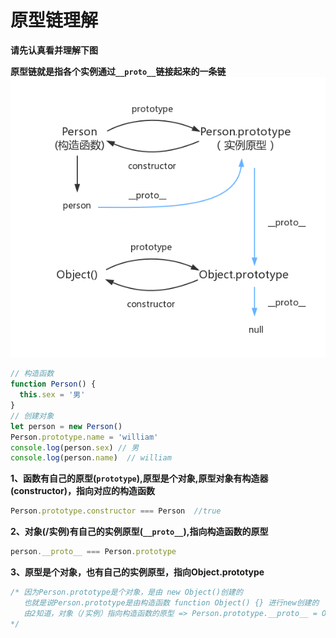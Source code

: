# 原型链理解
**请先认真看并理解下图**  

**原型链就是指各个实例通过`__proto__`链接起来的一条链**
![prototype](/docs/.vuepress/public/img/prototype.png)


```js
// 构造函数
function Person() {
  this.sex = '男'
}
// 创建对象
let person = new Person()
Person.prototype.name = 'william'
console.log(person.sex) // 男
console.log(person.name)  // william
```

**1、函数有自己的原型(`prototype`),原型是个对象,原型对象有构造器(constructor)，指向对应的构造函数**
```js
Person.prototype.constructor === Person  //true
```
**2、对象(/实例)有自己的实例原型(`__proto__`),指向构造函数的原型**
```js
person.__proto__ === Person.prototype
```
**3、原型是个对象，也有自己的实例原型，指向Object.prototype**
```js
/* 因为Person.prototype是个对象，是由 new Object()创建的
   也就是说Person.prototype是由构造函数 function Object() {} 进行new创建的
   由2知道，对象（/实例）指向构造函数的原型 => Person.prototype.__proto__ = Object.prototype
*/
```


